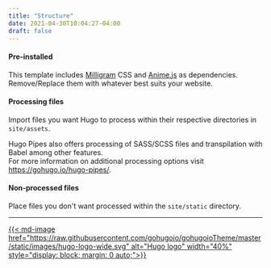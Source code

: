 ```yaml
---
title: "Structure"
date: 2021-04-30T10:04:27-04:00
draft: false
---
```


#### Pre-installed
This template includes [Milligram](https://milligram.io/) CSS and [Anime.js](https://animejs.com/) as dependencies. Remove/Replace them with whatever best suits your website.

#### Processing files
Import files you want Hugo to process within their respective directories in `site/assets`.

Hugo Pipes also offers processing of SASS/SCSS files and transpilation with Babel among other features.  
For more information on additional processing options visit <https://gohugo.io/hugo-pipes/>.

#### Non-processed files
Place files you don't want processed within the `site/static` directory.

---

[{{< md-image href="https://raw.githubusercontent.com/gohugoio/gohugoioTheme/master/static/images/hugo-logo-wide.svg" alt="Hugo logo" width="40%" style="display: block; margin: 0 auto;">}}](https://gohugo.io/)